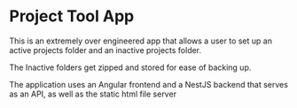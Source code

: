 # Project Tool App

This is an extremely over engineered app that allows a user to set up an active projects folder and an inactive projects folder.

The Inactive folders get zipped and stored for ease of backing up.

The application uses an Angular frontend and a NestJS backend that serves as an API, as well as the static html file server
